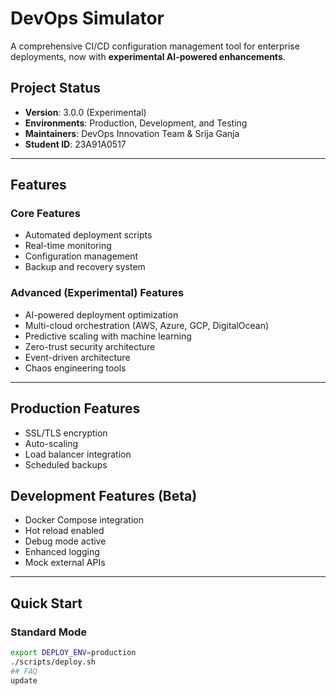 # DevOps Simulator

A comprehensive CI/CD configuration management tool for enterprise deployments, now with **experimental AI-powered enhancements**.

## Project Status
- **Version**: 3.0.0 (Experimental)
- **Environments**: Production, Development, and Testing
- **Maintainers**: DevOps Innovation Team & Srija Ganja
- **Student ID**: 23A91A0517

---

## Features

### Core Features
- Automated deployment scripts  
- Real-time monitoring  
- Configuration management  
- Backup and recovery system  

### Advanced (Experimental) Features
- AI-powered deployment optimization  
- Multi-cloud orchestration (AWS, Azure, GCP, DigitalOcean)  
- Predictive scaling with machine learning  
- Zero-trust security architecture  
- Event-driven architecture  
- Chaos engineering tools  

---

## Production Features
- SSL/TLS encryption  
- Auto-scaling  
- Load balancer integration  
- Scheduled backups  

## Development Features (Beta)
- Docker Compose integration  
- Hot reload enabled  
- Debug mode active  
- Enhanced logging  
- Mock external APIs  

---

## Quick Start

### Standard Mode
```bash
export DEPLOY_ENV=production
./scripts/deploy.sh
## FAQ
update
